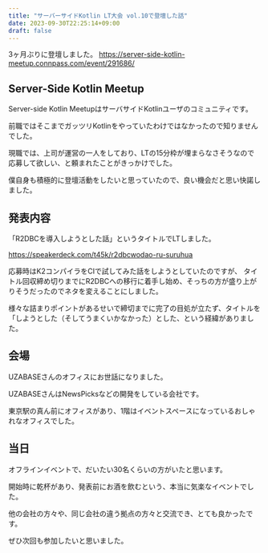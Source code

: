 ```yaml
---
title: "サーバーサイドKotlin LT大会 vol.10で登壇した話"
date: 2023-09-30T22:25:14+09:00
draft: false
---
```


3ヶ月ぶりに登壇しました。
https://server-side-kotlin-meetup.connpass.com/event/291686/

## Server-Side Kotlin Meetup

Server-side Kotlin MeetupはサーバサイドKotlinユーザのコミュニティです。

前職ではそこまでガッツリKotlinをやっていたわけではなかったので知りませんでした。

現職では、上司が運営の一人をしており、LTの15分枠が埋まらなさそうなので応募して欲しい、と頼まれたことがきっかけでした。

僕自身も積極的に登壇活動をしたいと思っていたので、良い機会だと思い快諾しました。

## 発表内容

「R2DBCを導入しようとした話」というタイトルでLTしました。

https://speakerdeck.com/t45k/r2dbcwodao-ru-suruhua

応募時はK2コンパイラをCIで試してみた話をしようとしていたのですが、
タイトル回収締め切りまでにR2DBCへの移行に着手し始め、そっちの方が盛り上がりそうだったのでネタを変えることにしました。

様々な詰まりポイントがあるせいで締切までに完了の目処が立たず、タイトルを「しようとした（そしてうまくいかなかった）とした、という経緯がありました。

## 会場

UZABASEさんのオフィスにお世話になりました。

UZABASEさんはNewsPicksなどの開発をしている会社です。

東京駅の真ん前にオフィスがあり、1階はイベントスペースになっているおしゃれなオフィスでした。

## 当日

オフラインイベントで、だいたい30名くらいの方がいたと思います。

開始時に乾杯があり、発表前にお酒を飲むという、本当に気楽なイベントでした。

他の会社の方々や、同じ会社の違う拠点の方々と交流でき、とても良かったです。

ぜひ次回も参加したいと思いました。
